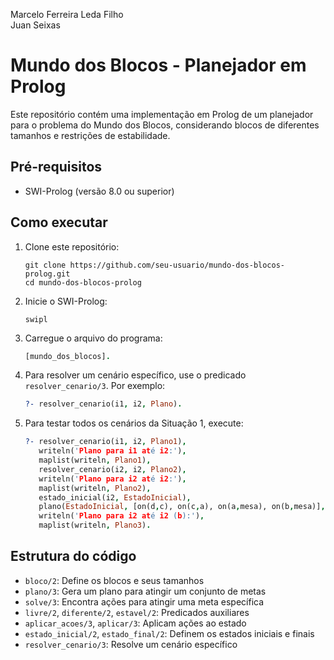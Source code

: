 Marcelo Ferreira Leda Filho
</br>
Juan Seixas
# Mundo dos Blocos - Planejador em Prolog

Este repositório contém uma implementação em Prolog de um planejador para o problema do Mundo dos Blocos, considerando blocos de diferentes tamanhos e restrições de estabilidade.

## Pré-requisitos

- SWI-Prolog (versão 8.0 ou superior)

## Como executar

1. Clone este repositório:
   ```
   git clone https://github.com/seu-usuario/mundo-dos-blocos-prolog.git
   cd mundo-dos-blocos-prolog
   ```

2. Inicie o SWI-Prolog:
   ```
   swipl
   ```

3. Carregue o arquivo do programa:
   ```prolog
   [mundo_dos_blocos].
   ```

4. Para resolver um cenário específico, use o predicado `resolver_cenario/3`. Por exemplo:
   ```prolog
   ?- resolver_cenario(i1, i2, Plano).
   ```

5. Para testar todos os cenários da Situação 1, execute:
   ```prolog
   ?- resolver_cenario(i1, i2, Plano1),
      writeln('Plano para i1 até i2:'),
      maplist(writeln, Plano1),
      resolver_cenario(i2, i2, Plano2),
      writeln('Plano para i2 até i2:'),
      maplist(writeln, Plano2),
      estado_inicial(i2, EstadoInicial),
      plano(EstadoInicial, [on(d,c), on(c,a), on(a,mesa), on(b,mesa)], Plano3),
      writeln('Plano para i2 até i2 (b):'),
      maplist(writeln, Plano3).
   ```

## Estrutura do código

- `bloco/2`: Define os blocos e seus tamanhos
- `plano/3`: Gera um plano para atingir um conjunto de metas
- `solve/3`: Encontra ações para atingir uma meta específica
- `livre/2`, `diferente/2`, `estavel/2`: Predicados auxiliares
- `aplicar_acoes/3`, `aplicar/3`: Aplicam ações ao estado
- `estado_inicial/2`, `estado_final/2`: Definem os estados iniciais e finais
- `resolver_cenario/3`: Resolve um cenário específico
